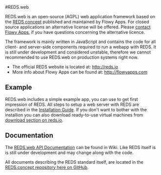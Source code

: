 #REDS.web

REDS.web is an open-source (AGPL) web application framework based on the [REDS concept](https://github.com/flowyapps/reds-concept) published and maintained by Flowy Apps. For closed source applications an alternative license will be offered. Please [contact Flowy Apps](http://flowyapps.com/home#contact), if you have questions concerning the alternative licence.

The framework is mainly written in JavaScript and contains the code for all client- and server-side components required to run a webapp with REDS. It is still under development and considered unstable, therefore we cannot recommended to use REDS.web on production systems right now.

  * The official REDS website is located at: http://reds.io
  * More info about Flowy Apps can be found at: http://flowyapps.com

## Example

REDS.web includes a simple example app, you can use to get first impression of REDS. All steps to setup a web server with REDS are described in the [Installation Guide](https://github.com/flowyapps/reds-web/wiki/Installation-Guide). If you don't want to bother with the installion you can also download ready-to-use virtual machines from [download section on reds.io](http://reds.io/download#vms).

## Documentation

The [REDS.web API Documentation](https://github.com/flowyapps/reds-web/wiki/REDS.web-API-Documentation) can be found in Wiki. Like REDS itself is is still under development and may change along with the code.

All documents describing the REDS standard itself, are located in the [REDS.concept repository here on GitHub](https://github.com/flowyapps/reds-concept).
